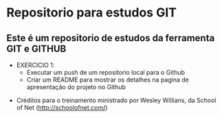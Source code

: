 Repositorio para estudos GIT
================

Este é um repositorio de estudos da ferramenta GIT e GITHUB
----------------
* EXERCICIO 1: 
    - Executar um push de um repositorio local para o Github
    - Criar um README para mostrar os detalhes na pagina de apresentação do projeto no Github


- Créditos para o treinamento ministrado por Wesley Willians, da School of Net (http://schoolofnet.com/)
